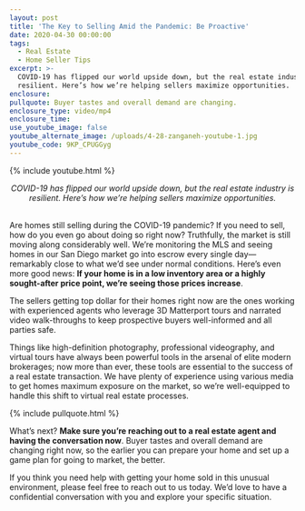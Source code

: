 ```yaml
---
layout: post
title: 'The Key to Selling Amid the Pandemic: Be Proactive'
date: 2020-04-30 00:00:00
tags:
  - Real Estate
  - Home Seller Tips
excerpt: >-
  COVID-19 has flipped our world upside down, but the real estate industry is
  resilient. Here’s how we’re helping sellers maximize opportunities.
enclosure:
pullquote: Buyer tastes and overall demand are changing.
enclosure_type: video/mp4
enclosure_time:
use_youtube_image: false
youtube_alternate_image: /uploads/4-28-zanganeh-youtube-1.jpg
youtube_code: 9KP_CPUGGyg
---
```


{% include youtube.html %}

<center><em>COVID-19 has flipped our world upside down, but the real estate industry is resilient. Here&rsquo;s how we&rsquo;re helping sellers maximize opportunities.</em></center>

<br>Are homes still selling during the COVID-19 pandemic? If you need to sell, how do you even go about doing so right now? Truthfully, the market is still moving along considerably well. We’re monitoring the MLS and seeing homes in our San Diego market go into escrow every single day—remarkably close to what we’d see under normal conditions. Here’s even more good news: **If your home is in a low inventory area or a highly sought-after price point, we’re seeing those prices increase**.

The sellers getting top dollar for their homes right now are the ones working with experienced agents who leverage 3D Matterport tours and narrated video walk-throughs to keep prospective buyers well-informed and all parties safe.

Things like high-definition photography, professional videography, and virtual tours have always been powerful tools in the arsenal of elite modern brokerages; now more than ever, these tools are essential to the success of a real estate transaction. We have plenty of experience using various media to get homes maximum exposure on the market, so we’re well-equipped to handle this shift to virtual real estate processes.

{% include pullquote.html %}

What’s next? **Make sure you’re reaching out to a real estate agent and having the conversation now**. Buyer tastes and overall demand are changing right now, so the earlier you can prepare your home and set up a game plan for going to market, the better.

If you think you need help with getting your home sold in this unusual environment, please feel free to reach out to us today. We’d love to have a confidential conversation with you and explore your specific situation.